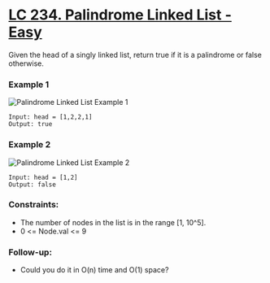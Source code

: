 # [LC 234. Palindrome Linked List - Easy](https://leetcode.com/problems/palindrome-linked-list/description/)


Given the head of a singly linked list, return true if it is a palindrome or false otherwise.

### Example 1

![Palindrome Linked List Example 1](https://assets.leetcode.com/uploads/2021/03/03/pal1linked-list.jpg)  

```
Input: head = [1,2,2,1]
Output: true
```

### Example 2

![Palindrome Linked List Example 2](https://assets.leetcode.com/uploads/2021/03/03/pal2linked-list.jpg)  

```
Input: head = [1,2]
Output: false
```


### Constraints:

- The number of nodes in the list is in the range [1, 10^5].
- 0 <= Node.val <= 9

### Follow-up:

- Could you do it in O(n) time and O(1) space?
